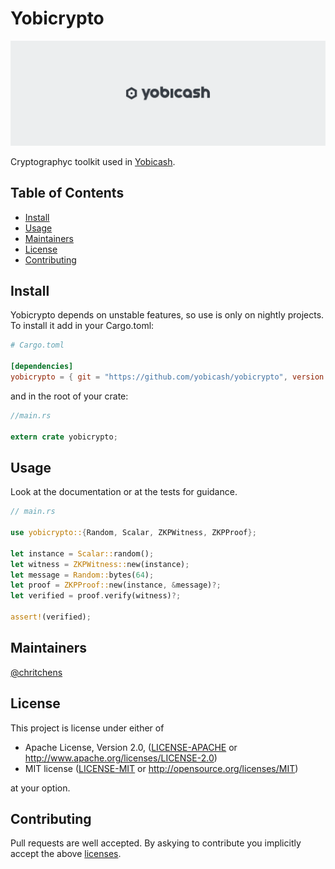 # Yobicrypto

![banner](assets/banner.png)

Cryptographyc toolkit used in [Yobicash](https://yobicash.org).

## Table of Contents

- [Install](#install)
- [Usage](#usage)
- [Maintainers](#maintainers)
- [License](#license)
- [Contributing](#contributing)

## Install

Yobicrypto depends on unstable features, so use is only on nightly projects.
To install it add in your Cargo.toml:

```toml
# Cargo.toml

[dependencies]
yobicrypto = { git = "https://github.com/yobicash/yobicrypto", version = "^0.1" }
```

and in the root of your crate:

```rust
//main.rs

extern crate yobicrypto;
```

## Usage

Look at the documentation or at the tests for guidance.

```rust
// main.rs

use yobicrypto::{Random, Scalar, ZKPWitness, ZKPProof}; 

let instance = Scalar::random();
let witness = ZKPWitness::new(instance);
let message = Random::bytes(64);
let proof = ZKPProof::new(instance, &message)?;
let verified = proof.verify(witness)?;

assert!(verified);
```

## Maintainers

[@chritchens](https://github.com/chritchens)

## License

This project is license under either of

 * Apache License, Version 2.0, ([LICENSE-APACHE](LICENSE-APACHE) or
   http://www.apache.org/licenses/LICENSE-2.0)
 * MIT license ([LICENSE-MIT](LICENSE-MIT) or
   http://opensource.org/licenses/MIT)

at your option.

## Contributing

Pull requests are well accepted. By askying to contribute you implicitly accept the above [licenses](#license).
